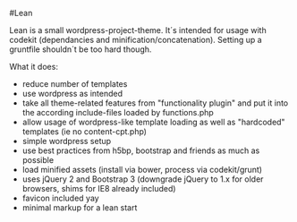 #Lean

Lean is a small wordpress-project-theme.
It´s intended for usage with codekit (dependancies and minification/concatenation). Setting up a gruntfile shouldn´t be too hard though.

What it does:

- reduce number of templates
- use wordpress as intended
- take all theme-related features from "functionality plugin" and put it into the according include-files loaded by functions.php
- allow usage of wordpress-like template loading as well as "hardcoded" templates (ie no content-cpt.php)
- simple wordpress setup
- use best practices from h5bp, bootstrap and friends as much as possible
- load minified assets (install via bower, process via codekit/grunt)
- uses jQuery 2 and Bootstrap 3 (downgrade jQuery to 1.x for older browsers, shims for IE8 already included)
- favicon included yay
- minimal markup for a lean start


